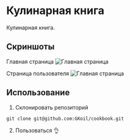 # Кулинарная книга


Кулинарная книга.


## Скриншоты
Главная страница
![Главная страница](https://dl.dropboxusercontent.com/s/9a6nkqlfxga6rqn/browser_D9s1XGW3Ck.jpg)

Страница пользователя
![Главная страница](https://dl.dropboxusercontent.com/s/aetv909ohw8uvok/browser_1FuIx0gpUl.jpg)


## Использование
1. Склонировать репозиторий 
```
git clone git@github.com:GKoil/cookbook.git
```
2. Пользоваться 👌